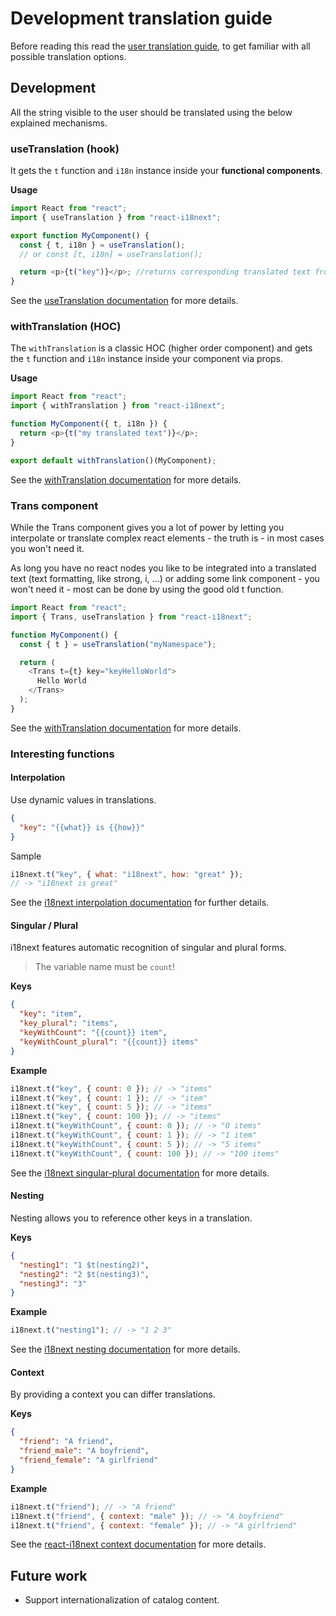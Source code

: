 # Development translation guide

Before reading this read the [user translation guide](../customizing/translation-guide.md), to get familiar with all possible translation options.

## Development

All the string visible to the user should be translated using the below explained mechanisms.

### useTranslation (hook)

It gets the `t` function and `i18n` instance inside your **functional components**.

**Usage**

```js
import React from "react";
import { useTranslation } from "react-i18next";

export function MyComponent() {
  const { t, i18n } = useTranslation();
  // or const [t, i18n] = useTranslation();

  return <p>{t("key")}</p>; //returns corresponding translated text from translation files
}
```

See the [useTranslation documentation](https://react.i18next.com/latest/usetranslation-hook#what-it-does) for more details.

### withTranslation (HOC)

The `withTranslation` is a classic HOC (higher order component) and gets the `t` function and `i18n` instance inside your component via props.

**Usage**

```js
import React from "react";
import { withTranslation } from "react-i18next";

function MyComponent({ t, i18n }) {
  return <p>{t("my translated text")}</p>;
}

export default withTranslation()(MyComponent);
```

See the [withTranslation documentation](https://react.i18next.com/latest/withtranslation-hoc#what-it-does) for more details.

### Trans component

While the Trans component gives you a lot of power by letting you interpolate or translate complex react elements - the truth is - in most cases you won't need it.

As long you have no react nodes you like to be integrated into a translated text (text formatting, like strong, i, ...) or adding some link component - you won't need it - most can be done by using the good old t function.

```js
import React from "react";
import { Trans, useTranslation } from "react-i18next";

function MyComponent() {
  const { t } = useTranslation("myNamespace");

  return (
    <Trans t={t} key="keyHelloWorld">
      Hello World
    </Trans>
  );
}
```

See the [withTranslation documentation](https://react.i18next.com/latest/trans-component) for more details.

### Interesting functions

#### Interpolation

Use dynamic values in translations.

```json
{
  "key": "{{what}} is {{how}}"
}
```

Sample

```js
i18next.t("key", { what: "i18next", how: "great" });
// -> "i18next is great"
```

See the [i18next interpolation documentation](https://www.i18next.com/translation-function/interpolation#basic) for further details.

#### Singular / Plural

i18next features automatic recognition of singular and plural forms.

> The variable name must be `count`!

**Keys**

```json
{
  "key": "item",
  "key_plural": "items",
  "keyWithCount": "{{count}} item",
  "keyWithCount_plural": "{{count}} items"
}
```

**Example**

```js
i18next.t("key", { count: 0 }); // -> "items"
i18next.t("key", { count: 1 }); // -> "item"
i18next.t("key", { count: 5 }); // -> "items"
i18next.t("key", { count: 100 }); // -> "items"
i18next.t("keyWithCount", { count: 0 }); // -> "0 items"
i18next.t("keyWithCount", { count: 1 }); // -> "1 item"
i18next.t("keyWithCount", { count: 5 }); // -> "5 items"
i18next.t("keyWithCount", { count: 100 }); // -> "100 items"
```

See the [i18next singular-plural documentation](https://www.i18next.com/translation-function/plurals#singular-plural) for more details.

#### Nesting

Nesting allows you to reference other keys in a translation.

**Keys**

```json
{
  "nesting1": "1 $t(nesting2)",
  "nesting2": "2 $t(nesting3)",
  "nesting3": "3"
}
```

**Example**

```js
i18next.t("nesting1"); // -> "1 2 3"
```

See the [i18next nesting documentation](https://www.i18next.com/translation-function/nesting#basic) for more details.

#### Context

By providing a context you can differ translations.

**Keys**

```json
{
  "friend": "A friend",
  "friend_male": "A boyfriend",
  "friend_female": "A girlfriend"
}
```

**Example**

```js
i18next.t("friend"); // -> "A friend"
i18next.t("friend", { context: "male" }); // -> "A boyfriend"
i18next.t("friend", { context: "female" }); // -> "A girlfriend"
```

See the [react-i18next context documentation](https://www.i18next.com/translation-function/context) for more details.

## Future work

- Support internationalization of catalog content.
